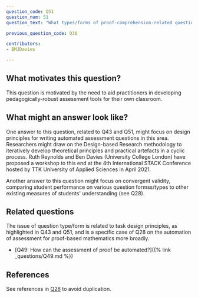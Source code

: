 ```yaml
---
question_code: Q51
question_num: 51
question_text: "What types/forms of proof-comprehension-related questions can be meaningfully assessed using currently available e-assessment platforms?" 

previous_question_code: Q30

contributors: 
- BMJDavies

---
```




## What motivates this question?

This question is motivated by the need to aid practitioners in developing pedagogically-robust assessment tools for their own classroom.

## What might an answer look like?

One answer to this question, related to Q43 and Q51, might focus on design principles for writing automated assessment questions in this area. Researchers might draw on the Design-based Research methodology to iteratively develop theoretical principles and practical artefacts in a cyclic process. Ruth Reynolds and Ben Davies (University College London) have proposed a workshop to this end at the 4th International STACK Conference hosted by TTK University of Applied Sciences in April 2021. 

Another answer to this question might focus on convergent validity, comparing student performance on various question formss/types to other existing measures of students' understanding (see Q28).

## Related questions

The issue of question type/form is related to task design principles, as highlighted in Q43 and Q51, and is a specific case of Q28 on the automation of assessment for proof-based mathematics more broadly. 

* [Q49: How can the assessment of proof be automated?]({% link _questions/Q49.md %})

## References

<div class="reference_list" markdown="1">

See references in [Q28](Q28) to avoid duplication.

</div>
